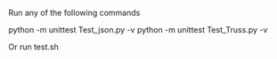 Run any of the following commands

python -m unittest Test_json.py -v
python -m unittest Test_Truss.py -v

Or run test.sh